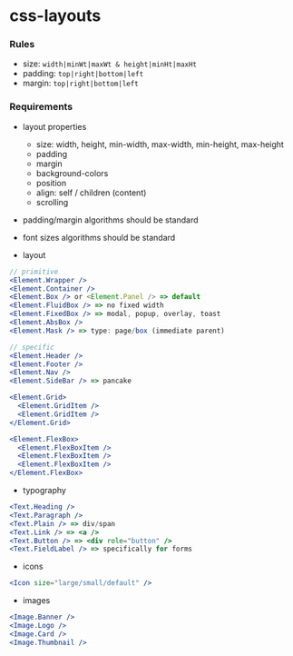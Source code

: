 # css-layouts

### Rules

- size: `width|minWt|maxWt & height|minHt|maxHt`
- padding: `top|right|bottom|left`
- margin: `top|right|bottom|left`

### Requirements

- layout properties

  - size: width, height, min-width, max-width, min-height, max-height
  - padding
  - margin
  - background-colors
  - position
  - align: self / children (content)
  - scrolling

- padding/margin algorithms should be standard
- font sizes algorithms should be standard

- layout

```jsx
// primitive
<Element.Wrapper />
<Element.Container />
<Element.Box /> or <Element.Panel /> => default
<Element.FluidBox /> => no fixed width
<Element.FixedBox /> => modal, popup, overlay, toast
<Element.AbsBox />
<Element.Mask /> => type: page/box (immediate parent)

// specific
<Element.Header />
<Element.Footer />
<Element.Nav />
<Element.SideBar /> => pancake

<Element.Grid>
  <Element.GridItem />
  <Element.GridItem />
</Element.Grid>

<Element.FlexBox>
  <Element.FlexBoxItem />
  <Element.FlexBoxItem />
  <Element.FlexBoxItem />
</Element.FlexBox>
```

- typography

```jsx
<Text.Heading />
<Text.Paragraph />
<Text.Plain /> => div/span
<Text.Link /> => <a />
<Text.Button /> => <div role="button" />
<Text.FieldLabel /> => specifically for forms
```

- icons

```jsx
<Icon size="large/small/default" />
```

- images

```jsx
<Image.Banner />
<Image.Logo />
<Image.Card />
<Image.Thumbnail />
```
